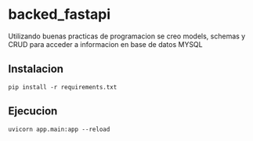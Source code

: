 # backed_fastapi
Utilizando buenas practicas de programacion se creo models, schemas y CRUD para acceder a informacion en base de datos MYSQL

## Instalacion
```
pip install -r requirements.txt
```

## Ejecucion
```
uvicorn app.main:app --reload
```